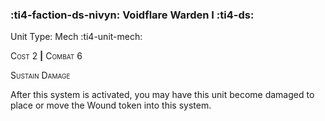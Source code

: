 ### :ti4-faction-ds-nivyn: **Voidflare Warden I** :ti4-ds:

Unit Type: Mech :ti4-unit-mech:

<span style="font-variant:small-caps;">Cost 2</span> __|__ <span style="font-variant:small-caps;">Combat 6</span>

<span style="font-variant:small-caps;">Sustain Damage</span>

After this system is activated, you may have this unit become damaged to place or move the Wound token into this system.